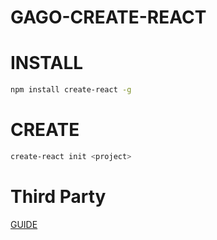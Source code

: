 # GAGO-CREATE-REACT

# INSTALL
```bash
npm install create-react -g
```

# CREATE
```bash
create-react init <project>
```

# Third Party

[GUIDE](https://github.com/yokots/react-ts-demo/issues/1)
